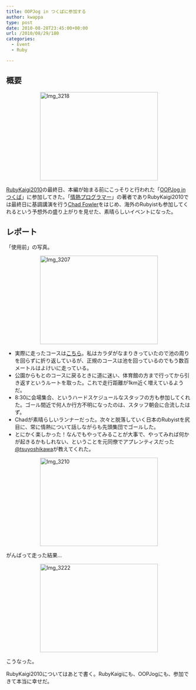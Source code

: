```yaml
---
title: OOPJog in つくばに参加する
author: kwappa
type: post
date: 2010-08-28T23:45:00+00:00
url: /2010/08/29/180
categories:
  - Event
  - Ruby

---
```

## 概要

<a onclick="window.open(this.href, '_blank', 'width=640,height=480,scrollbars=no,resizable=no,toolbar=no,directories=no,location=no,menubar=no,status=no,left=0,top=0'); return false" href="http://kwappa.txt-nifty.com/.shared/image.html?/photos/uncategorized/2010/09/01/img_3218.jpg"><img width="320" height="240" border="0" src="http://kwappa.txt-nifty.com/blog/images/2010/09/01/img_3218.jpg" title="Img_3218" alt="Img_3218" style="display: block; margin: auto;" /></a> 

<a target="_blank" href="http://rubykaigi.org/2010/ja">RubyKaigi2010</a>の最終日、本編が始まる前にこっそりと行われた「<a target="_blank" href="http://atnd.org/events/7522">OOPJog in つくば</a>」に参加してきた。「<a target="_blank" href="http://www.amazon.co.jp/exec/obidos/ASIN/4274067939/bottomline02-22">情熱プログラマー</a>」の著者でありRubyKaigi2010では最終日に基調講演を行う<a target="_blank" href="http://chadfowler.com/">Chad Fowler</a>をはじめ、海外のRubyistも参加してくれるという予想外の盛り上がりを見せた、素晴らしいイベントになった。

<!--more-->

## レポート

「使用前」の写真。

<a onclick="window.open(this.href, '_blank', 'width=640,height=480,scrollbars=no,resizable=no,toolbar=no,directories=no,location=no,menubar=no,status=no,left=0,top=0'); return false" href="http://kwappa.txt-nifty.com/.shared/image.html?/photos/uncategorized/2010/09/01/img_3207.jpg"><img width="320" height="240" border="0" src="http://kwappa.txt-nifty.com/blog/images/2010/09/01/img_3207.jpg" title="Img_3207" alt="Img_3207" style="display: block; margin: auto;" /></a> 

  * 実際に走ったコースは<a target="_blank" href="http://runkeeper.com/user/kwappa/activity/15443968">こちら</a>。私はカラダがなまりきっていたので池の周りを回らずに折り返しているが、正規のコースは池を回っているのでもう数百メートルはよけいに走っている。
  * 公園からもとのコースに戻るときに道に迷い、体育館の方まで行ってから引き返すというルートを取った。これで走行距離が1km近く増えているようだ。
  * 8:30に会場集合、というハードスケジュールなスタッフの方も参加してくれた。ゴール間近で何人か行方不明になったのは、スタッフ朝会に合流したはず。
  * Chadが素晴らしいランナーだった。次々と脱落していく日本のRubyistを尻目に、常に情熱について話しながらも先頭集団でゴールした。
  * とにかく楽しかった！なんでもやってみることが大事で、やってみれば何かが起きるかもしれない、ということを元同僚でアプレンティスだった<a target="_blank" href="http://twitter.com/tsuyoshikawa">@tsuyoshikawa</a>が教えてくれた。

<a onclick="window.open(this.href, '_blank', 'width=640,height=480,scrollbars=no,resizable=no,toolbar=no,directories=no,location=no,menubar=no,status=no,left=0,top=0'); return false" href="http://kwappa.txt-nifty.com/.shared/image.html?/photos/uncategorized/2010/09/01/img_3210.jpg"><img width="320" height="240" border="0" src="http://kwappa.txt-nifty.com/blog/images/2010/09/01/img_3210.jpg" title="Img_3210" alt="Img_3210" style="display: block; margin: auto;" /></a> 

がんばって走った結果…

<a href="http://kwappa.txt-nifty.com/.shared/image.html?/photos/uncategorized/2010/09/01/img_3222.jpg" onclick="window.open(this.href, '_blank', 'width=640,height=480,scrollbars=no,resizable=no,toolbar=no,directories=no,location=no,menubar=no,status=no,left=0,top=0'); return false"><img width="320" height="240" border="0" alt="Img_3222" title="Img_3222" src="http://kwappa.txt-nifty.com/blog/images/2010/09/01/img_3222.jpg" style="display: block; margin: auto;" /></a> 

こうなった。

RubyKaigi2010についてはあとで書く。RubyKaigiにも、OOPJogにも、参加できて本当に幸せだ。
